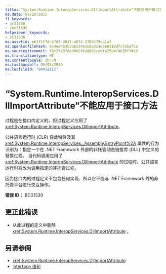 ```yaml
---
title: “System.Runtime.InteropServices.DllImportAttribute”不能应用于接口方法
ms.date: 07/20/2015
f1_keywords:
- bc31530
- vbc31530
helpviewer_keywords:
- BC31530
ms.assetid: e63f1f7d-b7df-4637-a0f4-2783479ca1af
ms.openlocfilehash: 9a4ee453b5b833483cead24d66011bd7c7ebaf5a
ms.sourcegitcommit: f8c270376ed905f6a8896ce0fe25b4f4b38ff498
ms.translationtype: MT
ms.contentlocale: zh-CN
ms.lasthandoff: 06/04/2020
ms.locfileid: "84412112"
---
```

# <a name="systemruntimeinteropservicesdllimportattribute-cannot-be-applied-to-interface-methods"></a>“System.Runtime.InteropServices.DllImportAttribute”不能应用于接口方法
过程是在接口内定义的，但过程定义应用了 <xref:System.Runtime.InteropServices.DllImportAttribute>。  
  
 公共语言运行时 (CLR) 将此特性及其 <xref:System.Runtime.InteropServices._Assembly.EntryPoint%2A> 属性的行为识别为：指定一个在 .NET Framework 外部的非托管动态链接库 (DLL) 中定义的替换过程。 当代码调用应用了 <xref:System.Runtime.InteropServices.DllImportAttribute> 的过程时，公共语言运行时将改为调用指定的非托管过程。  
  
 因为接口内的过程定义不包含任何实现，所以它不能与 .NET Framework 外的非托管平台进行交互操作。  
  
 **错误 ID：** BC31530  
  
## <a name="to-correct-this-error"></a>更正此错误  
  
- 从此过程的定义中删除 <xref:System.Runtime.InteropServices.DllImportAttribute> 。  
  
## <a name="see-also"></a>另请参阅

- <xref:System.Runtime.InteropServices.DllImportAttribute>
- [Interface 语句](../language-reference/statements/interface-statement.md)
